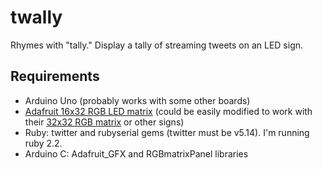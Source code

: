 # twally
Rhymes with "tally." Display a tally of streaming tweets on an LED sign.

## Requirements
* Arduino Uno (probably works with some other boards)
* [Adafruit 16x32 RGB LED matrix](http://www.adafruit.com/product/420) (could be easily modified to work with their [32x32 RGB matrix](http://www.adafruit.com/products/607) or other signs)
* Ruby: twitter and rubyserial gems (twitter must be v5.14). I'm running ruby 2.2.
* Arduino C: Adafruit_GFX and RGBmatrixPanel libraries
